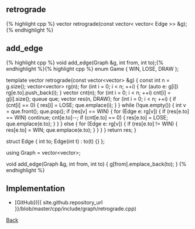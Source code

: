 ## retrograde

{% highlight cpp %}
vector<Game> retrograde(const vector< vector< Edge >> &g);{% endhighlight %}

## add_edge

{% highlight cpp %}
void add_edge(Graph &g, int from, int to);{% endhighlight %}{% highlight cpp %}
enum Game { WIN, LOSE, DRAW };

template<typename Edge>
vector<Game> retrograde(const vector<vector<Edge>> &g) {
  const int n = g.size();
  vector<vector<int>> rg(n);
  for (int i = 0; i < n; ++i) {
    for (auto e: g[i]) rg[e.to].push_back(i);
  }
  vector<int> cnt(n);
  for (int i = 0; i < n; ++i) cnt[i] = g[i].size();
  queue<int> que;
  vector<Game> res(n, DRAW);
  for (int i = 0; i < n; ++i) {
    if (cnt[i] == 0) {
      res[i] = LOSE;
      que.emplace(i);
    }
  }
  while (!que.empty()) {
    int v = que.front();
    que.pop();
    if (res[v] == WIN) {
      for (Edge e: rg[v]) {
        if (res[e.to] == WIN) continue;
        cnt[e.to]--;
        if (cnt[e.to] == 0) {
          res[e.to] = LOSE;
          que.emplace(e.to);
        }
      }
    }
    else {
      for (Edge e: rg[v]) {
        if (res[e.to] != WIN) {
          res[e.to] = WIN;
          que.emplace(e.to);
        }
      }
    }
  }
  return res;
}

struct Edge {
  int to;
  Edge(int t) : to(t) {}
};

using Graph = vector<vector<Edge>>;

void add_edge(Graph &g, int from, int to) {
  g[from].emplace_back(to);
}
{% endhighlight %}

## Implementation

- [GitHub]({{ site.github.repository_url }}/blob/master/cpp/include/graph/retrograde.cpp)

[Back](../..)
